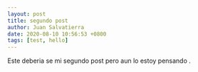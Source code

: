 ```yaml
---
layout: post
title: segundo post
author: Juan Salvatierra
date: 2020-08-10 10:56:53 +0800
tags: [test, hello]
---
```


Este deberia se mi segundo post pero aun lo estoy pensando .

